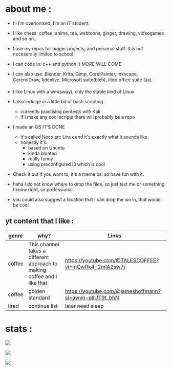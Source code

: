 # about me :

- hi I'm overionised, I'm an IT student.
- I like chess, coffee, anime, tea, webtoons, ginger,  drawing, videogames and so on...
- I use my repos for bigger projects, and personal stuff. It is not neceserally limited to school.
- I can code in: c++ and python :( MORE WILL COME
- I can also use: Blender, Krita, Gimp, CorelPainter,  Inkscape, CorerelDraw, kdenlive, Microsoft suite(bleh), libre office suite (👍).
- I like Linux with a wm(sway), only the stable kind of Linux.
- I also indulge in a little bit of bash scripting
     - currently practising pentests with Kali
     - if I make any cool scripts there will probably be a repo
- I made an OS IT'S DONE
     - it's called Neco arc Linux and it's exactly what it sounds like.
     - honestly it's: 
        - based on Ubuntu
        - kinda bloated
        - really funny
        - using preconfigured i3 which is cool

- Check it out if you want to, it's a meme os, so have fun with it.

- haha I do not know where to drop the files, so just text me or something. I know right, so professional.
- you could also suggest a location that I can drop the iso in, that would be cool

## yt content that I like :

genre | why? | Links
----------------|-------------|-------
coffee | This channel takes a different approach to making coffee and I like that | https://youtube.com/@TALESCOFFEE?si=mQwRk4-2mlA2sw7j
coffee | golden standard | https://youtube.com/@jameshoffmann?si=awvo-plIUT9t_bhN
tired | continue list | later need sleep

# stats :

![](https://github-readme-stats.vercel.app/api?username=Overionised&theme=gruvbox&hide_border=true&include_all_commits=true&count_private=true)<br/>

![](https://github-readme-streak-stats.herokuapp.com/?user=Overionised&theme=gruvbox&hide_border=true)<br/>

![](https://github-readme-stats.vercel.app/api/top-langs/?username=Overionised&theme=gruvbox&hide_border=true&include_all_commits=true&count_private=true&layout=donut_chart)